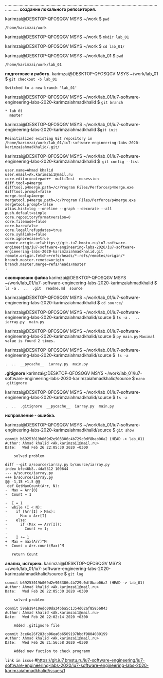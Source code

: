 .......................................................................................................................................
**создание локального репозитория.**

karimzai@DESKTOP-QFOSQGV MSYS ~/work
$ `pwd`


```
/home/karimzai/work

```

karimzai@DESKTOP-QFOSQGV MSYS ~/work
$ `mkdir lab_01`

karimzai@DESKTOP-QFOSQGV MSYS ~/work
$ `cd lab_01/`

karimzai@DESKTOP-QFOSQGV MSYS ~/work/lab_01
$ `pwd`

```
/home/karimzai/work/lab_01

```

**подготовке к работу.**
karimzai@DESKTOP-QFOSQGV MSYS ~/work/lab_01
$ `git checkout -b lab_01`

```
Switched to a new branch 'lab_01'

```
karimzai@DESKTOP-QFOSQGV MSYS ~/work/lab_01/iu7-software-engineering-labs-2020-karimzaiahmadkhalid
$ `git branch`
```
* lab_01
  master
```



karimzai@DESKTOP-QFOSQGV MSYS ~/work/lab_01/iu7-software-engineering-labs-2020-karimzaiahmadkhalid
$`git init`

```
Reinitialized existing Git repository in /home/karimzai/work/lab_01/iu7-software-engineering-labs-2020-karimzaiahmadkhalid/.git/

```

karimzai@DESKTOP-QFOSQGV MSYS ~/work/lab_01/iu7-software-engineering-labs-2020-karimzaiahmadkhalid
$` git config --list`
```
user.name=Ahmad khalid
user.email=Ak.karimzai1@mail.ru
core.editor=notepad++ -multiInst -nosession
diff.tool=p4merge
difftool.p4merge.path=/c/Program Files/Perforce/p4merge.exe
difftool.prompt=false
merge.tool=p4merge
mergetool.p4merge.path=/c/Program Files/Perforce/p4merge.exe
mergetool.prompt=false
alias.hist=log --oneline --graph --decorate --all
push.default=simple
core.repositoryformatversion=0
core.filemode=false
core.bare=false
core.logallrefupdates=true
core.symlinks=false
core.ignorecase=true
remote.origin.url=https://git.iu7.bmstu.ru/iu7-software-engineering/iu7-software-engineering-labs-2020/iu7-software-engineering-labs-2020-karimzaiahmadkhalid.git
remote.origin.fetch=+refs/heads/*:refs/remotes/origin/*
branch.master.remote=origin
branch.master.merge=refs/heads/master
:
```

**скопировано файлa**
karimzai@DESKTOP-QFOSQGV MSYS ~/work/lab_01/iu7-software-engineering-labs-2020-karimzaiahmadkhalid
$ `ls -a`
`.  ..  .git  readme.md  source`


karimzai@DESKTOP-QFOSQGV MSYS ~/work/lab_01/iu7-software-engineering-labs-2020-karimzaiahmadkhalid
$ `cd source/`

karimzai@DESKTOP-QFOSQGV MSYS ~/work/lab_01/iu7-software-engineering-labs-2020-karimzaiahmadkhalid/source
$ `ls -a`
`.  ..  iarray.py  main.py`

karimzai@DESKTOP-QFOSQGV MSYS ~/work/lab_01/iu7-software-engineering-labs-2020-karimzaiahmadkhalid/source
$ `py main.py`
`Maximal value is found 2 times.`

karimzai@DESKTOP-QFOSQGV MSYS ~/work/lab_01/iu7-software-engineering-labs-2020-karimzaiahmadkhalid/source
$` ls -a`

```
.  ..  __pycache__  iarray.py  main.py

```

**.gitignore**
karimzai@DESKTOP-QFOSQGV MSYS ~/work/lab_01/iu7-software-engineering-labs-2020-karimzaiahmadkhalid/source
$ `nano .gitignore`


karimzai@DESKTOP-QFOSQGV MSYS ~/work/lab_01/iu7-software-engineering-labs-2020-karimzaiahmadkhalid/source
$ `ls -a`

```
.  ..  .gitignore  __pycache__  iarray.py  main.py

```


**исправление - ошибка.**


karimzai@DESKTOP-QFOSQGV MSYS ~/work/lab_01/iu7-software-engineering-labs-2020-karimzaiahmadkhalid/source
$ `git show`
```
commit b69253019b069d2e903306c4b729c0df8bab06a2 (HEAD -> lab_01)
Author: Ahmad khalid <Ak.karimzai1@mail.ru>
Date:   Wed Feb 26 22:05:30 2020 +0300

    solved problem

diff --git a/source/iarray.py b/source/iarray.py
index bfe46b8..4da5312 100644
--- a/source/iarray.py
+++ b/source/iarray.py
@@ -1,15 +1,5 @@
 def GetMaxCount(Arr, N):
-  Max = Arr[0]
-  Count = 1
-
-  I = 1
-  while (I < N):
-    if (Arr[I] > Max):
-      Max = Arr[I]
-    else:
-      if (Max == Arr[I]):
-        Count += 1;
-
-    I += 1
+  Max = max(Arr)^M
+  Count = Arr.count(Max)^M

   return Count
```

**анализ, историю.**
karimzai@DESKTOP-QFOSQGV MSYS ~/work/lab_01/iu7-software-engineering-labs-2020-karimzaiahmadkhalid/source
$ `git log`
```
commit b69253019b069d2e903306c4b729c0df8bab06a2 (HEAD -> lab_01)
Author: Ahmad khalid <Ak.karimzai1@mail.ru>
Date:   Wed Feb 26 22:05:30 2020 +0300

    solved problem

commit 59ab19410edc00da34bba5c1354d62af85856843
Author: Ahmad khalid <Ak.karimzai1@mail.ru>
Date:   Wed Feb 26 22:02:14 2020 +0300

    Added .gitignore file

commit 3ce6e26f283cb06ea6b6509197bbdf9804080199
Author: Ahmad khalid <Ak.karimzai1@mail.ru>
Date:   Wed Feb 26 21:56:58 2020 +0300

    Added new fuction to check programm
```
`link in issue`
#https://git.iu7.bmstu.ru/iu7-software-engineering/iu7-software-engineering-labs-2020/iu7-software-engineering-labs-2020-karimzaiahmadkhalid/issues/1